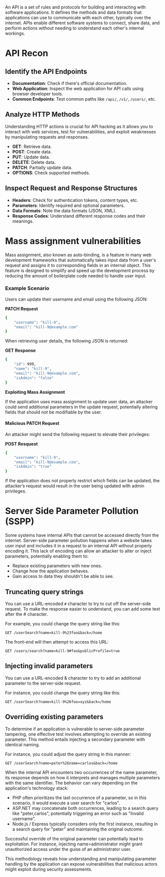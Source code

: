 An API is a set of rules and protocols for building and interacting with software applications. It defines the methods and data formats that applications can use to communicate with each other, typically over the internet. APIs enable different software systems to connect, share data, and perform actions without needing to understand each other's internal workings.
# API Recon

## Identify the API Endpoints

- **Documentation**: Check if there's official documentation.
- **Web Application**: Inspect the web application for API calls using browser developer tools.
- **Common Endpoints**: Test common paths like `/api/`, `/v1/`, `/users/`, etc.
## Analyze HTTP Methods

Understanding HTTP actions is crucial for API hacking as it allows you to interact with web services, test for vulnerabilities, and exploit weaknesses by manipulating requests and responses.

- **GET**: Retrieve data.
- **POST**: Create data.
- **PUT**: Update data.
- **DELETE**: Delete data.
- **PATCH**: Partially update data.
- **OPTIONS**: Check supported methods.
## Inspect Request and Response Structures

- **Headers**: Check for authentication tokens, content types, etc.
- **Parameters**: Identify required and optional parameters.
- **Data Formats**: Note the data formats (JSON, XML).
- **Response Codes**: Understand different response codes and their meanings.
# Mass assignment vulnerabilities
Mass assignment, also known as auto-binding, is a feature in many web development frameworks that automatically takes input data from a user's request and assigns it to corresponding fields in an internal object. This feature is designed to simplify and speed up the development process by reducing the amount of boilerplate code needed to handle user input.
### Example Scenario

Users can update their username and email using the following JSON:

**PATCH Request**

```bash
{
    "username": "kill-9",
    "email": "kill-9@example.com"
}
```

When retrieving user details, the following JSON is returned:

**GET Response**
```bash
{
    "id": 999,
    "name": "kill-9",
    "email": "kill-9@example.com",
    "isAdmin": "false"
}
```
**Exploiting Mass Assignment**

If the application uses mass assignment to update user data, an attacker could send additional parameters in the update request, potentially altering fields that should not be modifiable by the user.

#### Malicious PATCH Request

An attacker might send the following request to elevate their privileges:

**POST Resquest**
```bash
{
    "username": "kill-9",
    "email": "kill-9@example.com",
    "isAdmin": "true"
}
```
If the application does not properly restrict which fields can be updated, the attacker’s request would result in the user being updated with admin privileges.

# Server Side Parameter Pollution (SSPP)
Some systems have internal APIs that cannot be accessed directly from the internet. Server-side parameter pollution happens when a website takes user input and includes it in a request to an internal API without properly encoding it. This lack of encoding can allow an attacker to alter or inject parameters, potentially enabling them to:

- Replace existing parameters with new ones.
- Change how the application behaves.
- Gain access to data they shouldn't be able to see.

## Truncating query strings
You can use a URL-encoded `#` character to try to cut off the server-side request. To make the response easier to understand, you can add some text after the # character.

For example, you could change the query string like this:
```
GET /userSearch?name=kill-9%23foo&back=/home
```

The front-end will then attempt to access this URL:
```
GET /users/search?name=kill-9#foo&publicProfile=true
```
## Injecting invalid parameters
You can use a URL-encoded & character to try to add an additional parameter to the server-side request.

For instance, you could change the query string like this:
```
GET /userSearch?name=kill-9%26foo=xyz&back=/home
```
## Overriding existing parameters
To determine if an application is vulnerable to server-side parameter tampering, one effective test involves attempting to override an existing parameter. This method entails injecting a secondary parameter with identical naming.

For instance, you could adjust the query string in this manner:
```
GET /userSearch?name=peter%26name=carlos&back=/home
```



When the internal API encounters two occurrences of the name parameter, its response depends on how it interprets and manages multiple parameters with the same identifier. The behavior can vary depending on the application's technology stack:

- PHP often prioritizes the last occurrence of a parameter, so in this scenario, it would execute a user search for "carlos".
- ASP.NET may concatenate both occurrences, leading to a search query like "peter,carlos", potentially triggering an error such as "Invalid username".
- Node.js / Express typically considers only the first instance, resulting in a search query for "peter" and maintaining the original outcome.

Successful override of the original parameter can potentially lead to exploitation. For instance, injecting name=administrator might grant unauthorized access under the guise of an administrator user.

This methodology reveals how understanding and manipulating parameter handling by the application can expose vulnerabilities that malicious actors might exploit during security assessments.
